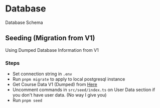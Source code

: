 # Database

Database Schema

## Seeding (Migration from V1)

Using Dumped Database Information from V1

### Steps

- Set connection string in `.env`
- Run `pnpm migrate` to apply to local postgresql instance
- Get Course Data V1 (Dumped) from [Here](https://drive.google.com/drive/folders/1L8h4JCXYfC6oYdHY66nPfbfcfCZDLtmq?usp=sharing)
- Uncomment commands in `src/seed/index.ts` on User Data section if you don't
  have user data. (No way I give you)
- Run `pnpm seed`
